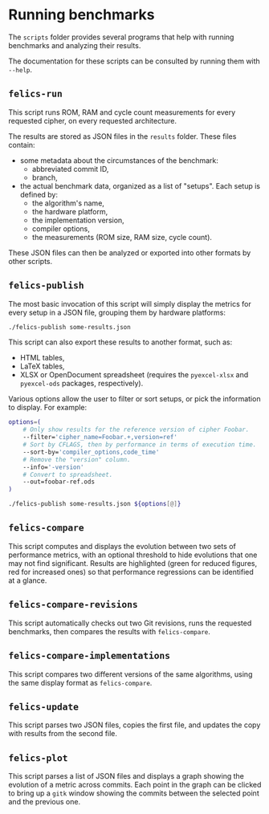 Running benchmarks
==================

The `scripts` folder provides several programs that help with running
benchmarks and analyzing their results.

The documentation for these scripts can be consulted by running them
with `--help`.

`felics-run`
------------

This script runs ROM, RAM and cycle count measurements for every
requested cipher, on every requested architecture.

The results are stored as JSON files in the `results` folder. These
files contain:

- some metadata about the circumstances of the benchmark:
    - abbreviated commit ID,
    - branch,
- the actual benchmark data, organized as a list of "setups". Each
  setup is defined by:
    - the algorithm's name,
    - the hardware platform,
    - the implementation version,
    - compiler options,
    - the measurements (ROM size, RAM size, cycle count).

These JSON files can then be analyzed or exported into other formats
by other scripts.

`felics-publish`
----------------

The most basic invocation of this script will simply display the
metrics for every setup in a JSON file, grouping them by hardware
platforms:

``` sh
./felics-publish some-results.json
```

This script can also export these results to another format, such as:

- HTML tables,
- LaTeX tables,
- XLSX or OpenDocument spreadsheet (requires the `pyexcel-xlsx` and
  `pyexcel-ods` packages, respectively).

Various options allow the user to filter or sort setups, or pick the
information to display. For example:

``` sh
options=(
    # Only show results for the reference version of cipher Foobar.
    --filter='cipher_name=Foobar.+,version=ref'
    # Sort by CFLAGS, then by performance in terms of execution time.
    --sort-by='compiler_options,code_time'
    # Remove the "version" column.
    --info='-version'
    # Convert to spreadsheet.
    --out=foobar-ref.ods
)

./felics-publish some-results.json ${options[@]}
```

`felics-compare`
----------------

This script computes and displays the evolution between two sets of
performance metrics, with an optional threshold to hide evolutions
that one may not find significant. Results are highlighted (green for
reduced figures, red for increased ones) so that performance
regressions can be identified at a glance.

`felics-compare-revisions`
--------------------------

This script automatically checks out two Git revisions, runs the
requested benchmarks, then compares the results with `felics-compare`.

`felics-compare-implementations`
--------------------------------

This script compares two different versions of the same algorithms,
using the same display format as `felics-compare`.

`felics-update`
---------------

This script parses two JSON files, copies the first file, and updates
the copy with results from the second file.

`felics-plot`
-------------

This script parses a list of JSON files and displays a graph showing
the evolution of a metric across commits. Each point in the graph can
be clicked to bring up a `gitk` window showing the commits between the
selected point and the previous one.
